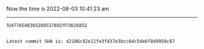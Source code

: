 Now the time is 2022-08-03 10:41:23 am

---

<small>1047745483652895378921173626852</small>

```txt

Latest commit SHA is: d2186c92e11fe3f437e3bcc6dc5de6f8d9950c87
```
